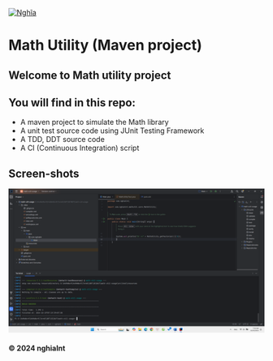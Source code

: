 [![Nghĩa](https://github.com/nghialnt-letmecook/math-util/actions/workflows/ci-script.yml/badge.svg)](https://github.com/nghialnt-letmecook/math-util/actions/workflows/ci-script.yml)

# Math Utility (Maven project)

## Welcome to Math utility project
## You will find in this repo: 
* A maven project to simulate the Math library
* A unit test source code using JUnit Testing Framework
* A TDD, DDT source code
* A CI (Continuous Integration) script

## Screen-shots
![JUnit with Maven](https://github.com/nghialnt-letmecook/math-util/blob/master/screenshots/JUnit_image.png)

#### &#169; 2024 nghialnt